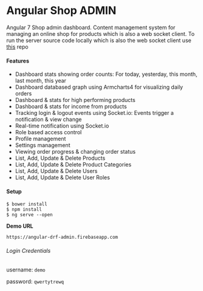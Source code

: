 # Angular Shop ADMIN
Angular 7 Shop admin dashboard. Content management system for managing an online shop for products which is also a web socket client. To run the server source code locally which is also the web socket client use [this](https://github.com/sartim/flask_shop_api.git) repo

#### Features

* Dashboard stats showing order counts: For today, yesterday, this month, last month, this year
* Dashboard databased graph using Armcharts4 for visualizing daily orders
* Dashboard & stats for high performing products
* Dashboard & stats for income from products
* Tracking login & logout events using Socket.io: Events trigger a notification & view change
* Real-time notification using Socket.io
* Role based access control
* Profile management
* Settings management
* Viewing order progress & changing order status
* List, Add, Update & Delete Products
* List, Add, Update & Delete Product Categories
* List, Add, Update & Delete Users
* List, Add, Update & Delete User Roles


#### Setup
    $ bower install
    $ npm install
    $ ng serve --open 


**Demo URL**

`https://angular-drf-admin.firebaseapp.com`

###### Login Credentials

username: `demo`

password: `qwertytrewq`